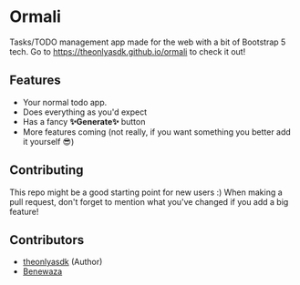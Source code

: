 # Ormali
Tasks/TODO management app made for the web with a bit of Bootstrap 5 tech. Go to https://theonlyasdk.github.io/ormali to check it out!

## Features
- Your normal todo app.
- Does everything as you'd expect
- Has a fancy **✨Generate✨** button
- More features coming (not really, if you want something you better add it yourself 😎)

## Contributing
This repo might be a good starting point for new users :) When making a pull request, don't forget to mention what you've changed if you add a big feature!

## Contributors
- [theonlyasdk](https://github.com/theonlyasdk/) (Author)
- [Benewaza](https://github.com/Benewaza)